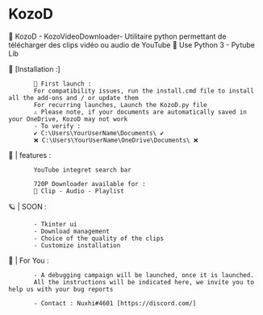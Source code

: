 # KozoD
🦞 KozoD - KozoVideoDownloader- Utilitaire python permettant de télécharger des clips vidéo ou audio de YouTube 
🐛 Use Python 3 - Pytube Lib 



🔑 [Installation :]

           🎉 First launch :
           For compatibility issues, run the install.cmd file to install all the add-ons and / or update them
           For recurring launches, Launch the KozoD.py file
           ⚠️ Please note, if your documents are automatically saved in your OneDrive, KozoD may not work
           - To verify : 
           ✔️ C:\Users\YourUserName\Documents\ ✔️
           ❌ C:\Users\YourUserName\OneDrive\Documents\ ❌
                      
                    
                                 



🍇 | features : 

           YouTube integret search bar
           
           720P Downloader available for : 
           🥞 Clip - Audio - Playlist

🪐 | SOON : 

           - Tkinter ui
           - Download management
           - Choice of the quality of the clips
           - Customize installation


📣 | For You :

           - A debugging campaign will be launched, once it is launched.
           All the instructions will be indicated here, we invite you to help us with your bug reports
           
           - Contact : Nuxhi#4601 [https://discord.com/]
